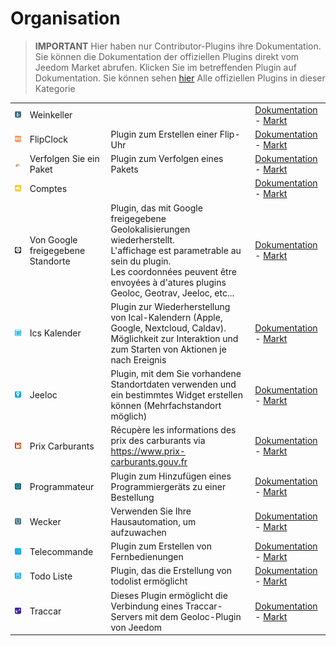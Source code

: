 
# Organisation


>**IMPORTANT**
>Hier haben nur Contributor-Plugins ihre Dokumentation. Sie können die Dokumentation der offiziellen Plugins direkt vom Jeedom Market abrufen. Klicken Sie im betreffenden Plugin auf Dokumentation.
>Sie können sehen [hier](https://market.jeedom.com/index.php?v=d&p=market&type=plugin&categorie=organization) Alle offiziellen Plugins in dieser Kategorie


| | | | |
|--- | --- | --- | ---|
|<img src="CaveVin/CaveVin_icon.png" class="pluginLogo" width="100" />|Weinkeller||[Dokumentation](https://mika-nt28.github.io/Documentations/CaveVin/de_DE/) - [Markt](https://market.jeedom.com/index.php?v=d&p=market_display&id=1980)|
|<img src="FlipClock/FlipClock_icon.png" class="pluginLogo" width="100" />|FlipClock|Plugin zum Erstellen einer Flip-Uhr|[Dokumentation](https://github.com/cyrilphoenix71/jeedom_FlipClock/blob/stable/doc/de_DE/index.asciidoc) - [Markt](https://market.jeedom.com/index.php?v=d&p=market_display&id=3091)|
|<img src="Suivreuncolis/Suivreuncolis_icon.png" class="pluginLogo" width="100" />|Verfolgen Sie ein Paket|Plugin zum Verfolgen eines Pakets|[Dokumentation](https://floman321.github.io/Suivreuncolis/de_DE/) - [Markt](https://market.jeedom.com/index.php?v=d&p=market_display&id=2404)|
|<img src="comptes/comptes_icon.png" class="pluginLogo" width="100" />|Comptes||[Dokumentation](https://koleos6.github.io/comptes/de_DE/) - [Markt](https://market.jeedom.com/index.php?v=d&p=market_display&id=1399)|
|<img src="gsl/gsl_icon.png" class="pluginLogo" width="100" />|Von Google freigegebene Standorte|Plugin, das mit Google freigegebene Geolokalisierungen wiederherstellt.<br />L'affichage est parametrable au sein du plugin.<br />Les coordonnées peuvent être envoyées à d'atures plugins Geoloc, Geotrav, Jeeloc, etc...|[Dokumentation](https://yoan-m.github.io/jeedom_gsl/de_DE/) - [Markt](https://market.jeedom.com/index.php?v=d&p=market_display&id=3422)|
|<img src="ics/ics_icon.png" class="pluginLogo" width="100" />|Ics Kalender|Plugin zur Wiederherstellung von Ical-Kalendern (Apple, Google, Nextcloud, Caldav). Möglichkeit zur Interaktion und zum Starten von Aktionen je nach Ereignis|[Dokumentation](https://zyg0m4t1k.github.io/ics/de_DE/) - [Markt](https://market.jeedom.com/index.php?v=d&p=market_display&id=3108)|
|<img src="jeeloc/jeeloc_icon.png" class="pluginLogo" width="100" />|Jeeloc|Plugin, mit dem Sie vorhandene Standortdaten verwenden und ein bestimmtes Widget erstellen können (Mehrfachstandort möglich)|[Dokumentation](https://zyg0m4t1k.github.io/jeeloc/de_DE/) - [Markt](https://market.jeedom.com/index.php?v=d&p=market_display&id=3404)|
|<img src="prixcarburants/prixcarburants_icon.png" class="pluginLogo" width="100" />|Prix Carburants|Récupère les informations des prix des carburants via https://www.prix-carburants.gouv.fr|[Dokumentation](https://jeedom.github.io/prixcarburants/de_DE/) - [Markt](https://market.jeedom.com/index.php?v=d&p=market_display&id=3984)|
|<img src="programmateur/programmateur_icon.png" class="pluginLogo" width="100" />|Programmateur|Plugin zum Hinzufügen eines Programmiergeräts zu einer Bestellung|[Dokumentation](https://caelion.github.io/jeedom-plugins-documentation/Programmateur/de_DE/) - [Markt](https://market.jeedom.com/index.php?v=d&p=market_display&id=3942)|
|<img src="reveil/reveil_icon.png" class="pluginLogo" width="100" />|Wecker|Verwenden Sie Ihre Hausautomation, um aufzuwachen|[Dokumentation](https://mika-nt28.github.io/Documentations/reveil/de_DE/) - [Markt](https://market.jeedom.com/index.php?v=d&p=market_display&id=2775)|
|<img src="telco/telco_icon.png" class="pluginLogo" width="100" />|Telecommande|Plugin zum Erstellen von Fernbedienungen|[Dokumentation](https://zyg0m4t1k.github.io/telco/de_DE/) - [Markt](https://market.jeedom.com/index.php?v=d&p=market_display&id=2861)|
|<img src="todo/todo_icon.png" class="pluginLogo" width="100" />|Todo Liste|Plugin, das die Erstellung von todolist ermöglicht|[Dokumentation](https://zyg0m4t1k.github.io/todo/de_DE/) - [Markt](https://market.jeedom.com/index.php?v=d&p=market_display&id=1976)|
|<img src="traccar/traccar_icon.png" class="pluginLogo" width="100" />|Traccar|Dieses Plugin ermöglicht die Verbindung eines Traccar-Servers mit dem Geoloc-Plugin von Jeedom|[Dokumentation](http://dough29.github.io/Jeedom-Traccar/de_DE/) - [Markt](https://market.jeedom.com/index.php?v=d&p=market_display&id=2518)|
